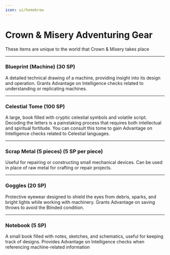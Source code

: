 ```yaml
---
icon: ui/homebrew
---
```


# Crown & Misery Adventuring Gear

These items are unique to the world that Crown & Misery takes place

---

### Blueprint (Machine) (30 SP)

A detailed technical drawing of a machine, providing insight into its design and operation. Grants Advantage on Intelligence checks related to understanding or replicating machines.

---

### Celestial Tome (100 SP)

A large, book filled with cryptic celestial symbols and volatile script. Decoding the letters is a painstaking process that requires both intellectual and spiritual fortitude. You can consult this tome to gain Advantage on Intelligence checks related to Celestial languages.

---

### Scrap Metal (5 pieces) (5 SP per piece)

Useful for repairing or constructing small mechanical devices. Can be used in place of raw metal for crafting or repair projects.

---

### Goggles (20 SP)

Protective eyewear designed to shield the eyes from debris, sparks, and bright lights while working with machinery. Grants Advantage on saving throws to avoid the Blinded condition.

---

### Notebook (5 SP)

A small book filled with notes, sketches, and schematics, useful for keeping track of designs. Provides Advantage on Intelligence checks when referencing machine-related information

